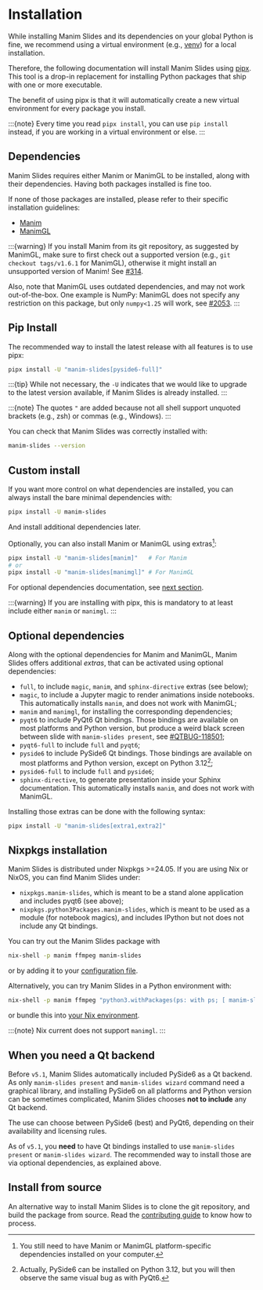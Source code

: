 # Installation

While installing Manim Slides and its dependencies on your global Python is fine,
we recommend using a virtual environment
(e.g., [venv](https://docs.python.org/3/tutorial/venv.html)) for a local installation.

Therefore, the following documentation will install Manim Slides using
[pipx](https://pipx.pypa.io/). This tool is a drop-in replacement
for installing Python packages that ship with one or more executable.

The benefit of using pipx is that it will automatically create a new virtual
environment for every package you install.

:::{note}
Every time you read `pipx install`, you can use `pip install` instead,
if you are working in a virtual environment or else.
:::

## Dependencies

<!-- start deps -->

Manim Slides requires either Manim or ManimGL to be installed, along
with their dependencies.
Having both packages installed is fine too.

If none of those packages are installed,
please refer to their specific installation guidelines:
- [Manim](https://docs.manim.community/en/stable/installation.html)
- [ManimGL](https://3b1b.github.io/manim/getting_started/installation.html)

:::{warning}
If you install Manim from its git repository, as suggested by ManimGL,
make sure to first check out a supported version (e.g., `git checkout tags/v1.6.1`
for ManimGL), otherwise it might install an unsupported version of Manim!
See [#314](https://github.com/jeertmans/manim-slides/issues/314).

Also, note that ManimGL uses outdated dependencies, and may
not work out-of-the-box. One example is NumPy: ManimGL
does not specify any restriction on this package, but
only `numpy<1.25` will work, see
[#2053](https://github.com/3b1b/manim/issues/2053).
:::

<!-- end deps -->

## Pip Install

The recommended way to install the latest release
with all features is to use pipx:

```bash
pipx install -U "manim-slides[pyside6-full]"
```

:::{tip}
While not necessary, the `-U` indicates that we would
like to upgrade to the latest version available,
if Manim Slides is already installed.
:::

:::{note}
The quotes `"` are added because not all shell support unquoted
brackets (e.g., zsh) or commas (e.g., Windows).
:::

You can check that Manim Slides was correctly installed with:

```bash
manim-slides --version
```

## Custom install

If you want more control on what dependencies are installed,
you can always install the bare minimal dependencies with:

```bash
pipx install -U manim-slides
```

And install additional dependencies later.

Optionally, you can also install Manim or ManimGL using extras[^1]:

```bash
pipx install -U "manim-slides[manim]"   # For Manim
# or
pipx install -U "manim-slides[manimgl]" # For ManimGL
```

For optional dependencies documentation, see
[next section](#optional-dependencies).

:::{warning}
If you are installing with pipx, this is mandatory to at least include
either `manim` or `manimgl`.
:::

[^1]: You still need to have Manim or ManimGL platform-specific dependencies
  installed on your computer.

## Optional dependencies

Along with the optional dependencies for Manim and ManimGL,
Manim Slides offers additional *extras*, that can be activated
using optional dependencies:

- `full`, to include `magic`, `manim`, and
  `sphinx-directive` extras (see below);
- `magic`, to include a Jupyter magic to render
  animations inside notebooks. This automatically installs `manim`,
  and does not work with ManimGL;
- `manim` and `manimgl`, for installing the corresponding
  dependencies;
- `pyqt6` to include PyQt6 Qt bindings. Those bindings are available
  on most platforms and Python version, but produce a weird black
  screen between slide with `manim-slides present`,
  see [#QTBUG-118501](https://bugreports.qt.io/browse/QTBUG-118501);
- `pyqt6-full` to include `full` and `pyqt6`;
- `pyside6` to include PySide6 Qt bindings. Those bindings are available
  on most platforms and Python version, except on Python 3.12[^2];
- `pyside6-full` to include `full` and `pyside6`;
- `sphinx-directive`, to generate presentation inside your Sphinx
  documentation. This automatically installs `manim`,
  and does not work with ManimGL.

Installing those extras can be done with the following syntax:

```bash
pipx install -U "manim-slides[extra1,extra2]"
```

[^2]: Actually, PySide6 can be installed on Python 3.12, but you will then
  observe the same visual bug as with PyQt6.

## Nixpkgs installation

Manim Slides is distributed under Nixpkgs >=24.05.
If you are using Nix or NixOS, you can find Manim Slides under:

 - `nixpkgs.manim-slides`, which is meant to be a stand alone application and
   includes pyqt6 (see above);
 - `nixpkgs.python3Packages.manim-slides`, which is meant to be used as a
   module (for notebook magics), and includes IPython but not does not include
   any Qt bindings.

You can try out the Manim Slides package with

```sh
nix-shell -p manim ffmpeg manim-slides
```

or by adding it to your
[configuration file](https://nixos.org/manual/nixos/stable/#sec-package-management).

Alternatively, you can try Manim Slides in a Python environment with:

```sh
nix-shell -p manim ffmpeg "python3.withPackages(ps: with ps; [ manim-slides, ...])"
```

or bundle this into [your Nix environment](https://wiki.nixos.org/wiki/Python).

:::{note}
Nix current does not support `manimgl`.
:::

## When you need a Qt backend

Before `v5.1`, Manim Slides automatically included PySide6 as
a Qt backend. As only `manim-slides present` and `manim-slides wizard`
command need a graphical library, and installing PySide6 on all platforms
and Python version can be sometimes complicated, Manim Slides chooses
**not to include** any Qt backend.

The use can choose between PySide6 (best) and PyQt6, depending on their
availability and licensing rules.

As of `v5.1`, you **need** to have Qt bindings installed to use
`manim-slides present` or `manim-slides wizard`. The recommended way to
install those are via optional dependencies, as explained above.

## Install from source

An alternative way to install Manim Slides is to clone the git repository,
and build the package from source. Read the
[contributing guide](/contributing/workflow)
to know how to process.
